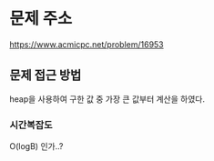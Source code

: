 # 문제 주소
https://www.acmicpc.net/problem/16953

## 문제 접근 방법
heap을 사용하여 구한 값 중 가장 큰 값부터 계산을 하였다.

### 시간복잡도

O(logB) 인가..?
